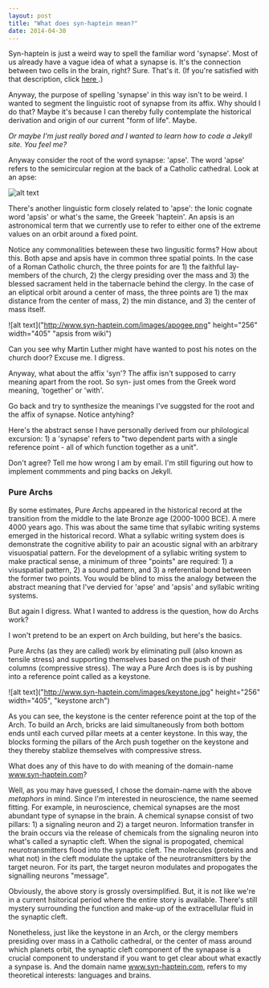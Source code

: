 ```yaml
---
layout: post
title: "What does syn-haptein mean?"
date: 2014-04-30
---
```


Syn-haptein is just a weird way to spell the familiar word 'synapse'. Most of us already have a vague idea of what a synapse is. It's the connection between two cells in the brain, right? Sure. That's it. (If you're satisfied with that description, click <a href="http://courses.media.mit.edu/2004spring/mas966/Peirce%201878%20Make%20Ideas%20Clear.pdf"> here </a>.) 
				
Anyway, the purpose of spelling 'synapse' in this way isn't to be weird. I wanted to segment the linguistic root of synapse from its affix. Why should I do that? Maybe it's because I can thereby fully contemplate the historical derivation and origin of our current "form of life". Maybe. 

*Or maybe I'm just really bored and I wanted to learn how to code a Jekyll site. You feel me?*

Anyway consider the root of the word synapse: 'apse'. The word 'apse' refers to the semicircular region at the back of a Catholic cathedral. Look at an apse:

![alt text]("http://www.syn-haptein.com/images/cathedr_floorplan_new.jpg" "cathderal floor plan")

There's another linguistic form closely related to 'apse': the Ionic cognate word 'apsis' or what's the same, the Greeek 'haptein'. An apsis is an astronomical term that we currently use to refer to either one of the extreme values on an orbit around a fixed point.

Notice any commonalities beteween these two lingusitic forms? How about this. Both apse and apsis have in common three spatial points. In the case of a Roman Catholic church, the three points for are 1) the faithful lay-members of the church, 2) the clergy presiding over the mass and 3) the blessed sacrament held in the tabernacle behind the clergy.  In the case of an eliptical orbit around a center of mass, the three points are 1) the max distance from the center of mass, 2) the min distance, and  3) the center of mass itself. 

![alt text]("http://www.syn-haptein.com/images/apogee.png" height="256" width="405" "apsis from wiki")

Can you see why Martin Luther might have wanted to post his notes on the church door? Excuse me. I digress. 

Anyway, what about the affix 'syn'? The affix isn't supposed to carry meaning apart from the root. So syn- just omes from the Greek word meaning, 'together' or 'with'. 

Go back and try to synthesize the meanings I've suggsted for the root and the affix of synapse. Notice antyhing? 

Here's the abstract sense I have personally derived from our philological excursion: 1) a 'synapse' refers to "two dependent parts with a single reference point - all of which function together as a unit". 

Don't agree? Tell me how wrong I am by email. I'm still figuring out how to implement commments and ping backs on Jekyll.

### Pure Archs  

By some estimates, Pure Archs appeared in the historical record at the transition from the middle to the late Bronze age (2000-1000 BCE). A mere 4000 years ago. This was about the same time that syllabic writing systems emerged in the historical record. What a syllabic writing system does is demonstrate the cognitive ability to pair an acoustic signal with an arbitrary visuospatial pattern. For the development of a syllabic writing system to make practical sense, a minimum of three "points" are required: 1) a visuspatial pattern, 2) a sound pattern, and 3) a referential bond between the former two points. You would be blind to miss the analogy between the abstract meaning that I've dervied for 'apse' and 'apsis' and syllabic writing systems. 

But again I digress. What I wanted to address is the question, how do Archs work?

I won't pretend to be an expert on Arch building, but here's the basics.

Pure Archs (as they are called) work by eliminating pull (also known as tensile stress) and supporting themselves based on the push of their columns (compressive stress). The way a Pure Arch does is is by pushing into a reference point called as a keystone. 

![alt text]("http://www.syn-haptein.com/images/keystone.jpg" height="256" width="405", "keystone arch")

As you can see, the keystone is the center reference point at the top of the Arch. To build an Arch, bricks are laid simultaneously from both bottom ends until each curved pillar meets at a center keystone. In this way, the blocks forming the pillars of the Arch push together on the keystone and they thereby stablize themselves with compressive stress. 	

What does any of this have to do with meaning of the domain-name www.syn-haptein.com?  

Well, as you may have guessed, I chose the domain-name with the above *metaphors* in mind. Since I'm interested in neuroscience, the name seemed fitting. For example, in neuroscience, chemical synapses are the most abundant type of synapse in the brain. A chemical synapse consist of two pillars: 1) a signaling neuron and 2) a target neuron. Information transfer in the brain occurs via the release of chemicals from the signaling neuron into what's called a synaptic cleft. When the signal is propogated, chemical neurotransmitters flood into the synaptic cleft. The molecules (proteins and what not) in the cleft modulate the uptake of the neurotransmitters by the target neuron. For its part, the target neuron modulates and propogates the signalling neurons "message". 

Obviously, the above story is grossly oversimplified. But, it is not like we're in a current hsitorical period where the entire story is available. There's still mystery surrounding the function and make-up of the extracellular fluid in the synaptic cleft. 

Nonetheless, just like the keystone in an Arch, or the clergy members presiding over mass in a Catholic cathedral, or the center of mass around which planets orbit, the synaptic cleft component of the synapase is a crucial component to understand if you want to get clear about what exactly a synpase is. And the domain name www.syn-haptein.com, refers to my theoretical interests: languages and brains.  
				
